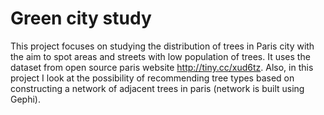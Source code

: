 # Green city study
This project focuses on studying the distribution of trees in Paris city with the aim to spot areas and streets with low population of trees. It uses the dataset from open source paris website http://tiny.cc/xud6tz.
Also, in this project I look at the possibility of recommending tree types based on constructing a network of adjacent trees in paris (network is built using Gephi).
